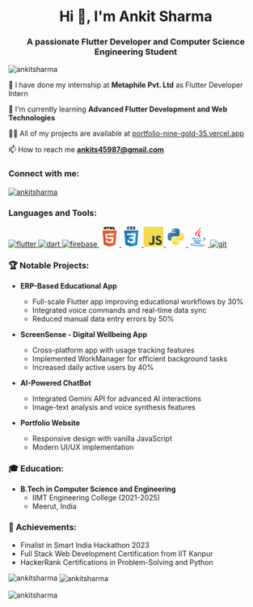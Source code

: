 <h1 align="center">Hi 👋, I'm Ankit Sharma</h1>
<h3 align="center">A passionate Flutter Developer and Computer Science Engineering Student</h3>

<p align="left"> <img src="https://komarev.com/ghpvc/?username=ankitsharma&label=Profile%20views&color=0e75b6&style=flat" alt="ankitsharma" /> </p>

🔭 I have done my internship at **Metaphile Pvt. Ltd** as Flutter Developer Intern

🌱 I'm currently learning **Advanced Flutter Development and Web Technologies**

👨‍💻 All of my projects are available at [portfolio-nine-gold-35.vercel.app](https://portfolio-nine-gold-35.vercel.app)

📫 How to reach me **ankits45987@gmail.com**

<h3 align="left">Connect with me:</h3>
<p align="left">
<a href="https://www.linkedin.com/in/ankit-sharma-037379223/" target="blank"><img align="center" src="https://raw.githubusercontent.com/rahuldkjain/github-profile-readme-generator/master/src/images/icons/Social/linked-in-alt.svg" alt="ankitsharma" height="30" width="40" /></a>
</p>

<h3 align="left">Languages and Tools:</h3>
<p align="left"> 
<a href="https://flutter.dev" target="_blank" rel="noreferrer"> <img src="https://www.vectorlogo.zone/logos/flutterio/flutterio-icon.svg" alt="flutter" width="40" height="40"/> </a>
<a href="https://dart.dev" target="_blank" rel="noreferrer"> <img src="https://www.vectorlogo.zone/logos/dartlang/dartlang-icon.svg" alt="dart" width="40" height="40"/> </a>
<a href="https://firebase.google.com/" target="_blank" rel="noreferrer"> <img src="https://www.vectorlogo.zone/logos/firebase/firebase-icon.svg" alt="firebase" width="40" height="40"/> </a>
<a href="https://www.w3.org/html/" target="_blank" rel="noreferrer"> <img src="https://raw.githubusercontent.com/devicons/devicon/master/icons/html5/html5-original-wordmark.svg" alt="html5" width="40" height="40"/> </a>
<a href="https://www.w3schools.com/css/" target="_blank" rel="noreferrer"> <img src="https://raw.githubusercontent.com/devicons/devicon/master/icons/css3/css3-original-wordmark.svg" alt="css3" width="40" height="40"/> </a>
<a href="https://developer.mozilla.org/en-US/docs/Web/JavaScript" target="_blank" rel="noreferrer"> <img src="https://raw.githubusercontent.com/devicons/devicon/master/icons/javascript/javascript-original.svg" alt="javascript" width="40" height="40"/> </a>
<a href="https://www.python.org" target="_blank" rel="noreferrer"> <img src="https://raw.githubusercontent.com/devicons/devicon/master/icons/python/python-original.svg" alt="python" width="40" height="40"/> </a>
<a href="https://www.java.com" target="_blank" rel="noreferrer"> <img src="https://raw.githubusercontent.com/devicons/devicon/master/icons/java/java-original.svg" alt="java" width="40" height="40"/> </a>
<a href="https://git-scm.com/" target="_blank" rel="noreferrer"> <img src="https://www.vectorlogo.zone/logos/git-scm/git-scm-icon.svg" alt="git" width="40" height="40"/> </a>
</p>

<h3 align="left">🏆 Notable Projects:</h3>

- **ERP-Based Educational App**
  - Full-scale Flutter app improving educational workflows by 30%
  - Integrated voice commands and real-time data sync
  - Reduced manual data entry errors by 50%

- **ScreenSense - Digital Wellbeing App**
  - Cross-platform app with usage tracking features
  - Implemented WorkManager for efficient background tasks
  - Increased daily active users by 40%

- **AI-Powered ChatBot**
  - Integrated Gemini API for advanced AI interactions
  - Image-text analysis and voice synthesis features

- **Portfolio Website**
  - Responsive design with vanilla JavaScript
  - Modern UI/UX implementation

<h3 align="left">🎓 Education:</h3>

- **B.Tech in Computer Science and Engineering**
  - IIMT Engineering College (2021-2025)
  - Meerut, India

<h3 align="left">🏅 Achievements:</h3>

- Finalist in Smart India Hackathon 2023
- Full Stack Web Development Certification from IIT Kanpur
- HackerRank Certifications in Problem-Solving and Python

<p><img align="left" src="https://github-readme-stats.vercel.app/api/top-langs?username=ankitsharma&show_icons=true&locale=en&layout=compact" alt="ankitsharma" /></p>

<p>&nbsp;<img align="center" src="https://github-readme-stats.vercel.app/api?username=ankitsharma&show_icons=true&locale=en" alt="ankitsharma" /></p>

<p><img align="center" src="https://github-readme-streak-stats.herokuapp.com/?user=ankitsharma" alt="ankitsharma" /></p>
